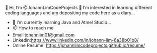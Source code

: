  👋 Hi, I’m @JohannLimCodeProjects
 👀 I’m interested in learning different coding languages and am depositing my code here as a diary...
- 🌱 I’m currently learning Java and Atmel Studio...
- 📫 How to reach me 
- Email:johannlim01@gmail.com
- Linkedin:https://www.linkedin.com/in/johann-lim-6a38b01b8/
- Online Resume: https://johannlimcodeprojects.github.io/resume/
  
<!---
JohannLimCodeProjects/JohannLimCodeProjects is a ✨ special ✨ repository because its `README.md` (this file) appears on your GitHub profile.
You can click the Preview link to take a look at your changes.
--->
